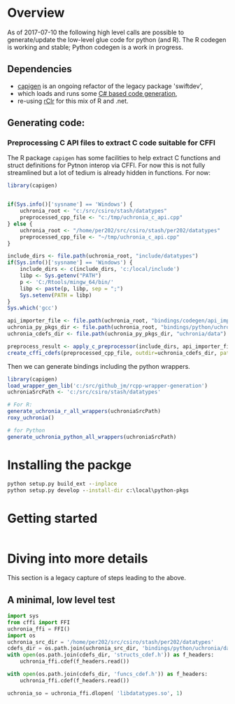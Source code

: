
# Overview

As of 2017-07-10 the following high level calls are possible to generate/update the low-level glue code for python (and R). The R codegen is working and stable; Python codegen is a work in progress.

## Dependencies

* [capigen](https://bitbucket.csiro.au/users/per202/repos/c-api-bindings/browse) is an ongoing refactor of the legacy package 'swiftdev',
* which loads and runs some [C# based code generation](https://github.com/jmp75/rcpp-wrapper-generation),
* re-using [rClr](https://github.com/jmp75/rClr) for this mix of R and .net.

## Generating code:

### Preprocessing C API files to extract C code suitable for CFFI

The R package `capigen` has some facilities to help extract C functions and struct definitions for Pytnon interop via CFFI. For now this is not fully streamlined but a lot of tedium is already hidden in functions. For now:

```r
library(capigen)


if(Sys.info()['sysname'] == 'Windows') {
    uchronia_root <- "c:/src/csiro/stash/datatypes"
    preprocessed_cpp_file <- "c:/tmp/uchronia_c_api.cpp"
} else {
    uchronia_root <- "/home/per202/src/csiro/stash/per202/datatypes"
    preprocessed_cpp_file <- "~/tmp/uchronia_c_api.cpp"
}

include_dirs <- file.path(uchronia_root, "include/datatypes")
if(Sys.info()['sysname'] == 'Windows') {
    include_dirs <- c(include_dirs, 'c:/local/include')
    libp <- Sys.getenv("PATH")
    p <- 'C:/Rtools/mingw_64/bin/'
    libp <- paste(p, libp, sep = ";")
    Sys.setenv(PATH = libp)
}
Sys.which('gcc')

api_importer_file <- file.path(uchronia_root, "bindings/codegen/api_importer.cpp")
uchronia_py_pkgs_dir <- file.path(uchronia_root, "bindings/python/uchronia")
uchronia_cdefs_dir <- file.path(uchronia_py_pkgs_dir, "uchronia/data")

preprocess_result <- apply_c_preprocessor(include_dirs, api_importer_file, preprocessed_cpp_file)
create_cffi_cdefs(preprocessed_cpp_file, outdir=uchronia_cdefs_dir, pattern_start_structs="typedef struct _date_time_to_second", extern_c_start_match='char.+GetLastStdExceptionMessage.*' , extern_c_end_match='^\\}')
```

Then we can generate bindings including the python wrappers.

```r
library(capigen)
load_wrapper_gen_lib('c:/src/github_jm/rcpp-wrapper-generation')
uchroniaSrcPath <- 'c:/src/csiro/stash/datatypes'

# For R:
generate_uchronia_r_all_wrappers(uchroniaSrcPath)
roxy_uchronia()

# for Python
generate_uchronia_python_all_wrappers(uchroniaSrcPath)
```

# Installing the packge

```bat
python setup.py build_ext --inplace
python setup.py develop --install-dir c:\local\python-pkgs
```

# Getting started

```py

```

# Diving into more details

This section is a legacy capture of steps leading to the above.

## A minimal, low level test

```py
import sys
from cffi import FFI
uchronia_ffi = FFI()
import os
uchronia_src_dir = '/home/per202/src/csiro/stash/per202/datatypes'
cdefs_dir = os.path.join(uchronia_src_dir, 'bindings/python/uchronia/data')
with open(os.path.join(cdefs_dir, 'structs_cdef.h')) as f_headers:
    uchronia_ffi.cdef(f_headers.read()) 

with open(os.path.join(cdefs_dir, 'funcs_cdef.h')) as f_headers:
    uchronia_ffi.cdef(f_headers.read()) 

uchronia_so = uchronia_ffi.dlopen( 'libdatatypes.so', 1)
```